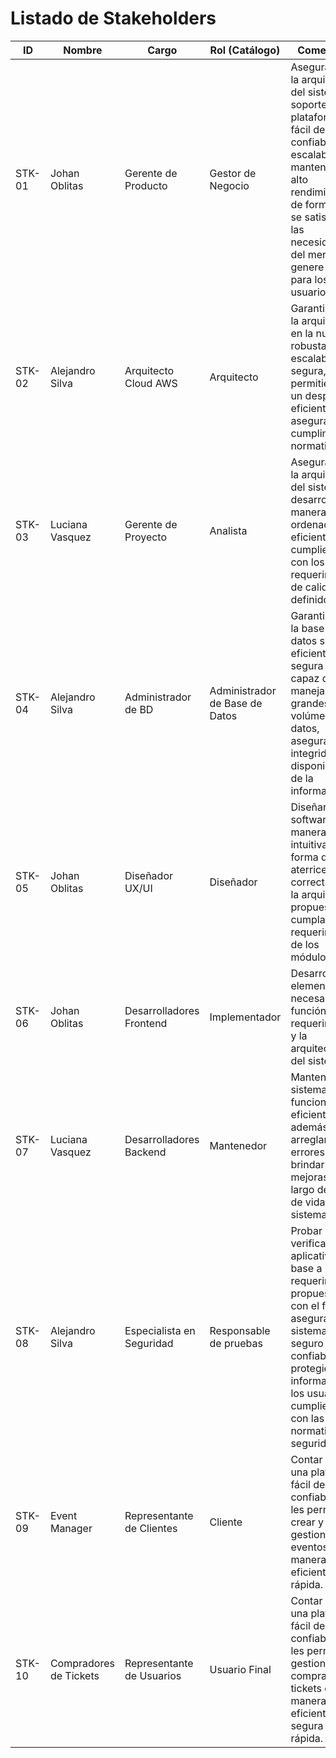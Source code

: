# Listado de Stakeholders

| ID     | Nombre           | Cargo                    | Rol (Catálogo)             | Comentario                                                                                                                                                                  |
|--------|------------------|--------------------------|----------------------------|-----------------------------------------------------------------------------------------------------------------------------------------------------------------------------|
| STK-01 | Johan Oblitas    | Gerente de Producto      | Gestor de Negocio          | Asegurar que la arquitectura del sistema soporte una plataforma fácil de usar y confiable, sea escalable y mantenga un alto rendimiento, de forma que se satisfaga las necesidades del mercado y genere valor para los usuarios. |
| STK-02 | Alejandro Silva  | Arquitecto Cloud AWS     | Arquitecto                 | Garantizar que la arquitectura en la nube sea robusta, escalable y segura, permitiendo un despliegue eficiente y asegurando el cumplimiento normativo.                                                            |
| STK-03 | Luciana Vasquez  | Gerente de Proyecto      | Analista                   | Asegurar que la arquitectura del sistema se desarrolle de manera ordenada y eficiente, cumpliendo con los requerimientos de calidad definidos.                                                                    |
| STK-04 | Alejandro Silva  | Administrador de BD      | Administrador de Base de Datos | Garantizar que la base de datos sea eficiente, segura y capaz de manejar grandes volúmenes de datos, asegurando la integridad y disponibilidad de la información.                                               |
| STK-05 | Johan Oblitas    | Diseñador UX/UI          | Diseñador                  | Diseñar el software de manera intuitiva, de forma que se aterrice correctamente la arquitectura propuesta y se cumplan los requerimientos de los módulos.                                                        |
| STK-06 | Johan Oblitas    | Desarrolladores Frontend | Implementador              | Desarrollar los elementos necesarios en función a los requerimientos y la arquitectura del sistema.                                                                         |
| STK-07 | Luciana Vasquez  | Desarrolladores Backend  | Mantenedor                 | Mantener un sistema funcional y eficiente, además de arreglar errores y brindar mejoras a lo largo del ciclo de vida del sistema.                                                                                 |
| STK-08 | Alejandro Silva  | Especialista en Seguridad | Responsable de pruebas     | Probar y verificar el aplicativo en base a los requerimientos propuestos, con el fin de asegurar un sistema seguro y confiable, protegiendo la información de los usuarios y cumpliendo con las normativas de seguridad. |
| STK-09 | Event Manager    | Representante de Clientes | Cliente                    | Contar con una plataforma fácil de usar y confiable que les permita crear y gestionar eventos de manera eficiente y rápida.                                                                                       |
| STK-10 | Compradores de Tickets | Representante de Usuarios | Usuario Final              | Contar con una plataforma fácil de usar y confiable que les permita gestionar y comprar tickets de manera eficiente, segura y rápida.                                                                             |
